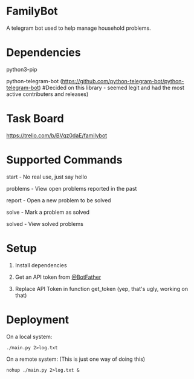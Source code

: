 # FamilyBot
A telegram bot used to help manage household problems.

# Dependencies
python3-pip

python-telegram-bot (https://github.com/python-telegram-bot/python-telegram-bot) #Decided on this library - seemed legit and had the most active contributers and releases)

# Task Board
https://trello.com/b/BVqz0daE/familybot

# Supported Commands
start    - No real use, just say hello

problems - View open problems reported in the past

report   - Open a new problem to be solved

solve    - Mark a problem as solved

solved    - View solved problems

# Setup
1. Install dependencies

2. Get an API token from [@BotFather](https://telegram.me/BotFather)

3. Replace API Token in function get_token (yep, that's ugly, working on that)


# Deployment
On a local system:

```
./main.py 2>log.txt
```

On a remote system:
(This is just one way of doing this)

```
nohup ./main.py 2>log.txt &
```
